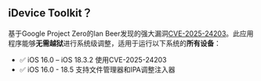 ## iDevice Toolkit？

基于Google Project Zero的Ian Beer发现的强大漏洞[CVE-2025-24203](https://project-zero.issues.chromium.org/issues/391518636)。此应用程序能够**无需越狱**进行系统级调整，适用于运行以下系统的**所有设备**：

- ✅ iOS 16.0 – iOS 18.3.2 使用CVE-2025-24203
- ✅ iOS 16.0 - 18.5 支持文件管理器和IPA调整注入器